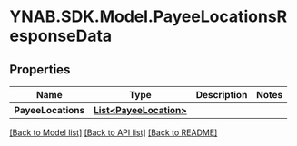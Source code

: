 # YNAB.SDK.Model.PayeeLocationsResponseData

## Properties

Name | Type | Description | Notes
------------ | ------------- | ------------- | -------------
**PayeeLocations** | [**List&lt;PayeeLocation&gt;**](PayeeLocation.md) |  | 

[[Back to Model list]](../README.md#documentation-for-models) [[Back to API list]](../README.md#documentation-for-api-endpoints) [[Back to README]](../README.md)

